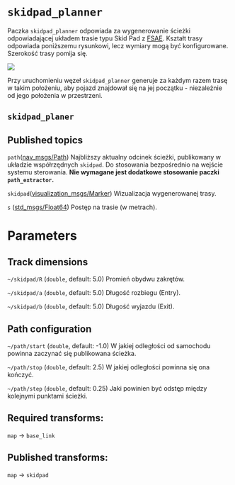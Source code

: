 
# `skidpad_planner`

Paczka `skidpad_planner` odpowiada za wygenerowanie ścieżki odpowiadającej układem trasie typu Skid Pad z [FSAE](https://www.fsaeonline.com/). Kształt trasy odpowiada poniższemu rysunkowi, lecz wymiary mogą być konfigurowane. Szerokość trasy pomija się.

![](https://eforce.cvut.cz/wp-content/uploads/2018/09/skid-1.jpg)

Przy uruchomieniu węzeł `skidpad_planner` generuje za każdym razem trasę w takim położeniu, aby pojazd znajdował się na jej początku - niezależnie od jego położenia w przestrzeni.

## `skidpad_planer`

## Published topics
`path`([nav_msgs/Path](http://docs.ros.org/api/nav_msgs/html/msg/Path.html)) Najbliższy aktualny odcinek ścieżki, publikowany w układzie współrzędnych `skidpad`. Do stosowania bezpośrednio na wejście systemu sterowania. **Nie wymagane jest dodatkowe stosowanie paczki `path_extractor`.**

`skidpad`([visualization_msgs/Marker](docs.ros.org/api/visualization_msgs/html/msg/Marker.html)) Wizualizacja wygenerowanej trasy.

`s` ([std_msgs/Float64](http://docs.ros.org/api/std_msgs/html/msg/Float64.html)) Postęp na trasie (w metrach).

# Parameters

## Track dimensions

`~/skidpad/R` (`double`, default: 5.0) Promień obydwu zakrętów.

`~/skidpad/a` (`double`, default: 5.0) Długość rozbiegu (Entry).

`~/skidpad/b` (`double`, default: 5.0) Długość wyjazdu (Exit).

## Path configuration

`~/path/start` (`double`, default: -1.0) W jakiej odległości od samochodu powinna zaczynać się publikowana ścieżka.

`~/path/stop` (`double`, default: 2.5) W jakiej odległości powinna się ona kończyć.

`~/path/step` (`double`, default: 0.25) Jaki powinien być odstęp między kolejnymi punktami ścieżki.

## Required transforms:

`map` → `base_link`

## Published transforms:

`map` → `skidpad`
